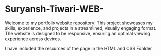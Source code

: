 # Suryansh-Tiwari-WEB-

Welcome to my portfolio website repository! This project showcases my skills, experience, and projects in a streamlined, visually engaging format. The website is designed to be responsive, ensuring an optimal viewing experience across devices.

 I have included the resources of the page in the HTML and CSS Foalder 
